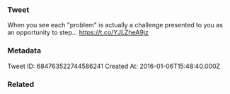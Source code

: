 ### Tweet
When you see each "problem" is actually a challenge presented to you as an opportunity to step… https://t.co/YJLZheA9jz

### Metadata
Tweet ID: 684763522744586241
Created At: 2016-01-06T15:48:40.000Z

### Related

